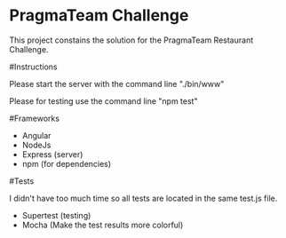 # PragmaTeam Challenge

This project constains the solution for the PragmaTeam Restaurant Challenge.

#Instructions

Please start the server with the command line "./bin/www"

Please for testing use the command line "npm test"

#Frameworks

- Angular
- NodeJs
- Express (server)
- npm (for dependencies)

#Tests

I didn't have too much time so all tests are located in the same test.js file.

- Supertest (testing)
- Mocha (Make the test results more colorful)
